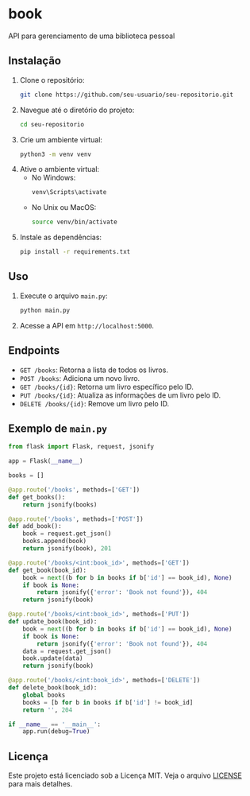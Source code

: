 # book
API para gerenciamento de uma biblioteca pessoal

## Instalação

1. Clone o repositório:
    ```bash
    git clone https://github.com/seu-usuario/seu-repositorio.git
    ```
2. Navegue até o diretório do projeto:
    ```bash
    cd seu-repositorio
    ```
3. Crie um ambiente virtual:
    ```bash
    python3 -m venv venv
    ```
4. Ative o ambiente virtual:
    - No Windows:
        ```bash
        venv\Scripts\activate
        ```
    - No Unix ou MacOS:
        ```bash
        source venv/bin/activate
        ```
5. Instale as dependências:
    ```bash
    pip install -r requirements.txt
    ```

## Uso

1. Execute o arquivo `main.py`:
    ```bash
    python main.py
    ```

2. Acesse a API em `http://localhost:5000`.

## Endpoints

- `GET /books`: Retorna a lista de todos os livros.
- `POST /books`: Adiciona um novo livro.
- `GET /books/{id}`: Retorna um livro específico pelo ID.
- `PUT /books/{id}`: Atualiza as informações de um livro pelo ID.
- `DELETE /books/{id}`: Remove um livro pelo ID.

## Exemplo de `main.py`

```python
from flask import Flask, request, jsonify

app = Flask(__name__)

books = []

@app.route('/books', methods=['GET'])
def get_books():
    return jsonify(books)

@app.route('/books', methods=['POST'])
def add_book():
    book = request.get_json()
    books.append(book)
    return jsonify(book), 201

@app.route('/books/<int:book_id>', methods=['GET'])
def get_book(book_id):
    book = next((b for b in books if b['id'] == book_id), None)
    if book is None:
        return jsonify({'error': 'Book not found'}), 404
    return jsonify(book)

@app.route('/books/<int:book_id>', methods=['PUT'])
def update_book(book_id):
    book = next((b for b in books if b['id'] == book_id), None)
    if book is None:
        return jsonify({'error': 'Book not found'}), 404
    data = request.get_json()
    book.update(data)
    return jsonify(book)

@app.route('/books/<int:book_id>', methods=['DELETE'])
def delete_book(book_id):
    global books
    books = [b for b in books if b['id'] != book_id]
    return '', 204

if __name__ == '__main__':
    app.run(debug=True)
```

## Licença

Este projeto está licenciado sob a Licença MIT. Veja o arquivo [LICENSE](LICENSE) para mais detalhes.